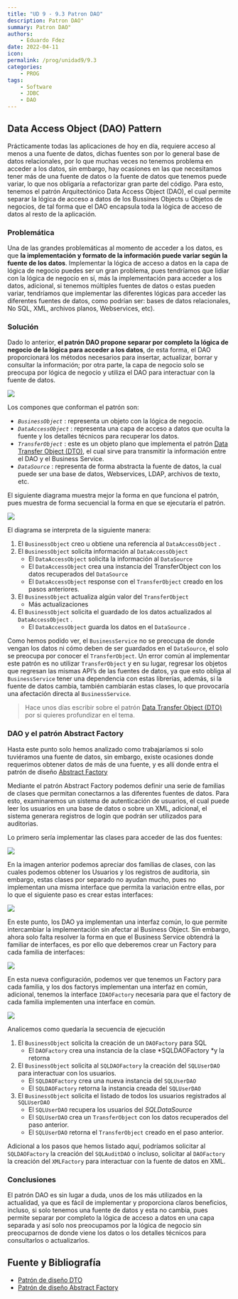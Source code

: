 ```yaml
---
title: "UD 9 - 9.3 Patron DAO"
description: Patron DAO"
summary: Patron DAO"
authors:
    - Eduardo Fdez
date: 2022-04-11
icon:   
permalink: /prog/unidad9/9.3
categories:
    - PROG
tags:
    - Software
    - JDBC
    - DAO
---
```


## Data Access Object (DAO) Pattern

Prácticamente todas las aplicaciones de hoy en día, requiere acceso al menos a una fuente de datos, dichas fuentes son por lo general base de datos relacionales, por lo que muchas veces no tenemos problema en acceder a los datos, sin embargo, hay ocasiones en las que necesitamos tener más de una fuente de datos o la fuente de datos que tenemos puede variar, lo que nos obligaría a refactorizar gran parte del código. Para esto, tenemos el patrón Arquitectónico Data Access Object (DAO), el cual permite separar la lógica de acceso a datos de los Bussines Objects u Objetos de negocios, de tal forma que el DAO encapsula toda la lógica de acceso de datos al resto de la aplicación.

### Problemática

Una de las grandes problemáticas al momento de acceder a los datos, es que **la implementación y formato de la información puede variar según la fuente de los datos**. Implementar la lógica de acceso a datos en la capa de lógica de negocio puedes ser un gran problema, pues tendríamos que lidiar con la lógica de negocio en sí, más la implementación para acceder a los datos, adicional, si tenemos múltiples fuentes de datos o estas pueden variar, tendríamos que implementar las diferentes lógicas para acceder las diferentes fuentes de datos, como podrían ser: bases de datos relacionales, No SQL, XML, archivos planos, Webservices, etc).

### Solución

Dado lo anterior, **el patrón DAO propone separar por completo la lógica de negocio de la lógica para acceder a los datos**, de esta forma, el DAO proporcionará los métodos necesarios para insertar, actualizar, borrar y consultar la información; por otra parte, la capa de negocio solo se preocupa por lógica de negocio y utiliza el DAO para interactuar con la fuente de datos.

![](assets/UML-Clases.png)

Los compones que conforman el patrón son:

* *`BusinessObject`* : representa un objeto con la lógica de negocio.
* *`DataAccessObject`* : representa una capa de acceso a datos que oculta la fuente y los detalles técnicos para recuperar los datos.
* *`TransferObject`* : este es un objeto plano que implementa el patrón [Data Transfer Object (DTO)](https://www.oscarblancarteblog.com/2018/11/30/data-transfer-object-dto-patron-diseno/), el cual sirve para transmitir la información entre el DAO y el Business Service.
* *`DataSource`* : representa de forma abstracta la fuente de datos, la cual puede ser una base de datos, Webservices, LDAP, archivos de texto, etc.

El siguiente diagrama muestra mejor la forma en que funciona el patrón, pues muestra de forma secuencial la forma en que se ejecutaría el patrón.

![](assets/UML-sequence.png)

El diagrama se interpreta de la siguiente manera:

1. El `BusinessObject` creo u obtiene una referencia al  `DataAccessObject` .
2. El `BusinessObject` solicita información al `DataAccessObject`
    * El `DataAccessObject` solicita la información al `DataSource`
    * El `DataAccessObject` crea una instancia del TransferObject con los datos recuperados del `DataSource`
    * El `DataAccessObject` response con el `TransferObject` creado en los pasos anteriores.
3. El `BusinessObject` actualiza algún valor del `TransferObject`
    * Más actualizaciones
4. El `BusinessObject` solicita el guardado de los datos actualizados al  `DataAccessObject` .
    * El `DataAccessObject` guarda los datos en el  `DataSource` .

Como hemos podido ver, el `BusinessService` no se preocupa de donde vengan los datos ni cómo deben de ser guardados en el `DataSource`, el solo se preocupa por conocer el `TransferObject`. Un error común al implementar este patrón es no utilizar `TransferObject` y en su lugar, regresar los objetos que regresan las mismas API’s de las fuentes de datos, ya que esto obliga al `BusinessService` tener una dependencia con estas librerías, además, si la fuente de datos cambia, también cambiarán estas clases, lo que provocaría una afectación directa al `BusinessService`.

> Hace unos días escribir sobre el patrón [Data Transfer Object (DTO)](https://www.oscarblancarteblog.com/2018/11/30/data-transfer-object-dto-patron-diseno/) por si quieres profundizar en el tema.

### DAO y el patrón Abstract Factory

Hasta este punto solo hemos analizado como trabajaríamos si solo tuviéramos una fuente de datos, sin embargo, existe ocasiones donde requerimos obtener datos de más de una fuente, y es allí donde entra el patrón de diseño [Abstract Factory](https://reactiveprogramming.io/books/design-patterns/es/catalog/abstract-factory)

Mediante el patrón Abstract Factory podemos definir una serie de familias de clases que permitan conectarnos a las diferentes fuentes de datos. Para esto, examinaremos un sistema de autenticación de usuarios, el cual puede leer los usuarios en una base de datos o sobre un XML, adicional, el sistema generara registros de login que podrán ser utilizados para auditorias.

Lo primero sería implementar las clases para acceder de las dos fuentes:

![](assets/UML-Diagramas-Familys.png)

En la imagen anterior podemos apreciar dos familias de clases, con las cuales podemos obtener los Usuarios y los registros de auditoria, sin embargo, estas clases por separado no ayudan mucho, pues no implementan una misma interface que permita la variación entre ellas, por lo que el siguiente paso es crear estas interfaces:

![](assets/UML-Diagramas-Familys-interface.png)

En este punto, los DAO ya implementan una interfaz común, lo que permite intercambiar la implementación sin afectar al Business Object. Sin embargo, ahora solo falta resolver la forma en que el Business Service obtendrá la familiar de interfaces, es por ello que deberemos crear un Factory para cada familia de interfaces:

![](assets/UML-Diagramas-Family-Factory.png)

En esta nueva configuración, podemos ver que tenemos un Factory para cada familia, y los dos factorys implementan una interfaz en común, adicional, tenemos la interface `IDAOFactory` necesaria para que el factory de cada familia implementen una interface en común.

![](assets/UML-DAO-factory.png)

Analicemos como quedaría la secuencia de ejecución

1. El `BusinessObject` solicita la creación de un `DAOFactory` para SQL
    * El `DAOFactory` crea una instancia de la clase *SQLDAOFactory *y la retorna
2. El `BusinessObject` solicita al `SQLDAOFactory` la creación del `SQLUserDAO` para interactuar con los usuarios.
    * El `SQLDAOFactory` crea una nueva instancia del `SQLUserDAO`
    * El `SQLDAOFactory` retorna la instancia creada del `SQLUserDAO`
3. El `BusinessObject` solicita el listado de todos los usuarios registrados al `SQLUserDAO`
    * El `SQLUserDAO` recupera los usuarios del *SQLDataSource*
    * El `SQLUserDAO` crea un `TransferObject` con los datos recuperados del paso anterior.
    * El `SQLUserDAO` retorna el `TransferObject` creado en el paso anterior.

Adicional a los pasos que hemos listado aquí, podríamos solicitar al `SQLDAOFactory` la creación del `SQLAuditDAO` o incluso, solicitar al `DAOFactory` la creación del `XMLFactory` para interactuar con la fuente de datos en XML.

### Conclusiones

El patrón DAO es sin lugar a duda, unos de los más utilizados en la actualidad, ya que es fácil de implementar y proporciona claros beneficios, incluso, si solo tenemos una fuente de datos y esta no cambia, pues permite separar por completo la lógica de acceso a datos en una capa separada y así solo nos preocupamos por la lógica de negocio sin preocuparnos de donde viene los datos o los detalles técnicos para consultarlos o actualizarlos.


## Fuente y Bibliografía

- [Patrón de diseño DTO](https://www.oscarblancarteblog.com/2018/11/30/data-transfer-object-dto-patron-diseno/)
- [Patrón de diseño Abstract Factory](https://reactiveprogramming.io/books/design-patterns/es/catalog/abstract-factory)
